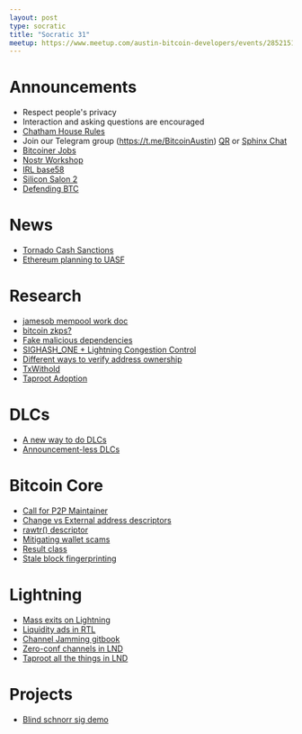 ```yaml
---
layout: post
type: socratic
title: "Socratic 31"
meetup: https://www.meetup.com/austin-bitcoin-developers/events/285215133/
---
```


# Announcements

- Respect people's privacy
- Interaction and asking questions are encouraged
- [Chatham House Rules](https://www.chathamhouse.org/about-us/chatham-house-rule)
- Join our Telegram group (https://t.me/BitcoinAustin) [QR](../assets/imgs/telegram-group.svg) or [Sphinx Chat](https://tribes.sphinx.chat/t/austintaexasbitcoiners)
- [Bitcoiner Jobs](https://bitcoinerjobs.co/)
- [Nostr Workshop](https://www.meetup.com/pleb-lab/events/287761996/)
- [IRL base58](https://twitter.com/base58btc/status/1559296871218176001)
- [Silicon Salon 2](https://www.siliconsalon.info/)
- [Defending BTC](https://twitter.com/defendingBTC/status/1560318861425139715?s=20&t=pj5R1fymHcoh8F54vWpqyg)

# News

- [Tornado Cash Sanctions](https://home.treasury.gov/news/press-releases/jy0916)
- [Ethereum planning to UASF](https://twitter.com/JackNiewold/status/1560284429519667202)

# Research

- [jamesob mempool work doc](https://github.com/jamesob/mempool.work)
- [bitcoin zkps?](https://twitter.com/EliBenSasson/status/1554046423234134016)
- [Fake malicious dependencies](https://twitter.com/stephenlacy/status/1554697077430505473)
- [SIGHASH_ONE + Lightning Congestion Control](https://telegra.ph/Batching-for-Plebs-aka-congestion-control-without-a-soft-fork-08-17)
- [Different ways to verify address ownership](https://bitcoinops.org/en/newsletters/2022/07/27/#multiformat-single-sig-message-signing)
- [TxWithold](https://thelab31.xyz/blog/txwithhold)
- [Taproot Adoption](https://txstats.com/dashboard/db/taproot-statistics?orgId=1)

# DLCs

- [A new way to do DLCs](https://eprint.iacr.org/2022/499.pdf)
- [Announcement-less DLCs](https://mailmanlists.org/pipermail/dlc-dev/2022-August/000149.html)

# Bitcoin Core

- [Call for P2P Maintainer](https://github.com/bitcoin/bitcoin/issues/25870)
- [Change vs External address descriptors](https://lists.linuxfoundation.org/pipermail/bitcoin-dev/2022-July/020791.html)
- [rawtr() descriptor](https://github.com/bitcoin/bitcoin/pull/23480)
- [Mitigating wallet scams](https://github.com/bitcoin/bitcoin/pull/25766)
- [Result class](https://bitcoincore.reviews/25218)
- [Stale block fingerprinting](https://github.com/bitcoin/bitcoin/pull/24571)


# Lightning

- [Mass exits on Lightning](https://arxiv.org/abs/2208.01908)
- [Liquidity ads in RTL](https://twitter.com/RTL_App/status/1558926546928250880)
- [Channel Jamming gitbook](https://lists.linuxfoundation.org/pipermail/lightning-dev/2022-August/003673.html)
- [Zero-conf channels in LND](https://github.com/lightningnetwork/lnd/blob/master/docs/zero_conf_channels.md)
- [Taproot all the things in LND](https://github.com/lightningnetwork/lnd/pull/6810)

# Projects

- [Blind schnorr sig demo](https://blindsigs.utxo.club/)
